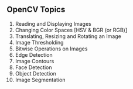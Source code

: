 ## OpenCV Topics

1. Reading and Displaying Images
2. Changing Color Spaces [HSV & BGR (or RGB)]
3. Translating, Resizing and Rotating an Image
4. Image Thresholding
5. Bitwise Operations on Images
6. Edge Detection
7. Image Contours
8. Face Detection
9. Object Detection
10. Image Segmentation
